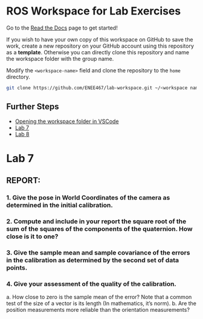 # ROS Workspace for Lab Exercises

Go to the [Read the Docs](https://enee467.readthedocs.io/en/latest/) page to get started!

If you wish to have your own copy of this workspace on GitHub to save the work, create a new
repository on your GitHub account using this repository as a **template**. Otherwise you can directly
clone this repository and name the workspace folder with the group name.

Modify the `<workspace-name>` field and clone the repository to the `home` directory.

```bash
git clone https://github.com/ENEE467/lab-workspace.git ~/<workspace name>
```

## Further Steps

<!-- TODO: Add links -->
- [Opening the workspace folder in VSCode](https://enee467.readthedocs.io/en/latest/Setup.html#opening-the-workspace-in-visual-studio-code)
- [Lab 7](https://enee467.readthedocs.io/en/latest/Lab7.html)
- [Lab 8]()


# Lab 7
## REPORT:
### 1. Give the pose in World Coordinates of the camera as determined in the initial calibration.

### 2. Compute and include in your report the square root of the sum of the squares of the components of the quaternion. How close is it to one?

### 3. Give the sample mean and sample covariance of the errors in the calibration as determined by the second set of data points.

### 4. Give your assessment of the quality of the calibration.
  a. How close to zero is the sample mean of the error? Note that a common test of the size of a vector is its length (In mathematics, it’s norm).
  b. Are the position measurements more reliable than the orientation measurements?
